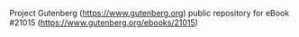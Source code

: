 Project Gutenberg (https://www.gutenberg.org) public repository for eBook #21015 (https://www.gutenberg.org/ebooks/21015)
